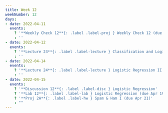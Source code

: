```yaml
---
title: Week 12
weekNumber: 12
days:
- date: 2022-04-11
  events:
    ? '**Weekly Check 12**{: .label .label-proj } Weekly Check 12 (due Apr 18)'
    : ''
- date: 2022-04-12
  events:
    ? '**Lecture 23**{: .label .label-lecture } Classification and Logistic Regression'
    : ''
- date: 2022-04-14
  events:
    ? '**Lecture 24**{: .label .label-lecture } Logistic Regression II'
    : ''
- date: 2022-04-15
  events:
    ? '**Discussion 12**{: .label .label-disc } Logistic Regression'
    ? '**Lab 12**{: .label .label-lab } Logistic Regression (due Apr 19)'
    ? '**Proj 2A**{: .label .label-hw } Spam & Ham I (due Apr 21)'
    : ""
---
```

